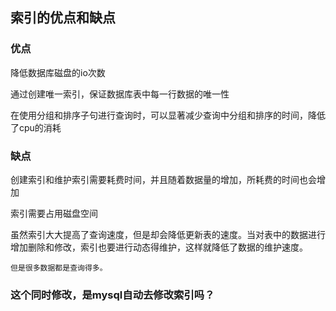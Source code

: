 ## 索引的优点和缺点

### 优点

降低数据库磁盘的io次数

通过创建唯一索引，保证数据库表中每一行数据的唯一性

在使用分组和排序子句进行查询时，可以显著减少查询中分组和排序的时间，降低了cpu的消耗

### 缺点

创建索引和维护索引需要耗费时间，并且随着数据量的增加，所耗费的时间也会增加

索引需要占用磁盘空间

虽然索引大大提高了查询速度，但是却会降低更新表的速度。当对表中的数据进行增加删除和修改，索引也要进行动态得维护，这样就降低了数据的维护速度。

    但是很多数据都是查询得多。

### 这个同时修改，是mysql自动去修改索引吗？












